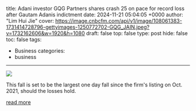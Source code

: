 title: Adani investor GQG Partners shares crash 25 on pace for record loss after Gautam Adanis indictment
date: 2024-11-21 05:04:05 +0000
author: "Lim Hui Jie"
cover: https://image.cnbcfm.com/api/v1/image/108061383-1731414728796-gettyimages-1250772702-GQG_JAIN.jpeg?v=1732162606&w=1920&h=1080
draft: false
top: false
type: post
hide: false
toc: false
tags:
  - Business
categories:
  - business
---

![](https://image.cnbcfm.com/api/v1/image/108061383-1731414728796-gettyimages-1250772702-GQG_JAIN.jpeg?v=1732162606&w=1920&h=1080)

This fall is set to be the largest one day fall since the firm's listing on Oct. 2021, should the losses hold.

[read more](https://www.cnbc.com/2024/11/21/adani-investor-gqg-partners-shares-crash-25percent-on-pace-for-record-loss-.html)
